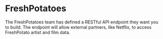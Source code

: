 # FreshPotatoes
The FreshPotatoes team has defined a RESTful API endpoint they want you to build. The endpoint will allow external partners, like Netflix, to access FreshPotato artist and film data.
